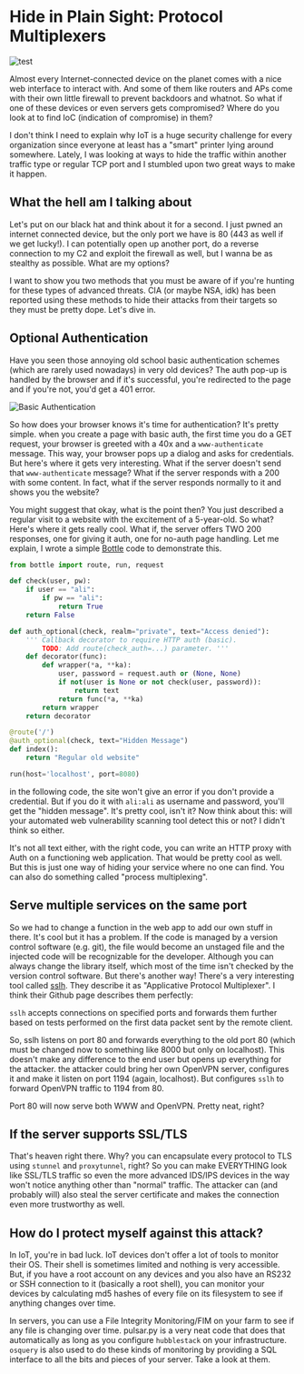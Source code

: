 # Hide in Plain Sight: Protocol Multiplexers


![test](/img/hide-in-plain-sight/meme.jpeg)

Almost every Internet-connected device on the planet comes with a nice web interface to interact with. And some of them like routers and APs come with their own little firewall to prevent backdoors and whatnot. So what if one of these devices or even servers gets compromised? Where do you look at to find IoC (indication of compromise) in them?

I don't think I need to explain why IoT is a huge security challenge for every organization since everyone at least has a "smart" printer lying around somewhere. Lately, I was looking at ways to hide the traffic within another traffic type or regular TCP port and I stumbled upon two great ways to make it happen. 

## What the hell am I talking about

Let's put on our black hat and think about it for a second. I just pwned an internet connected device, but the only port we have is 80 (443 as well if we get lucky!). I can potentially open up another port, do a reverse connection to my C2 and exploit the firewall as well, but I wanna be as stealthy as possible. What are my options? 

I want to show you two methods that you must be aware of if you're hunting for these types of advanced threats. CIA (or maybe NSA, idk) has been reported using these methods to hide their attacks from their targets so they must be pretty dope. Let's dive in.

## Optional Authentication

Have you seen those annoying old school basic authentication schemes (which are rarely used nowadays) in very old devices? The auth pop-up is handled by the browser and if it's successful, you're redirected to the page and if you're not, you'd get a 401 error. 

![Basic Authentication](https://crossbrowsertesting.com/images/faq/basic-auth-example.png)

So how does your browser knows it's time for authentication? It's pretty simple. when you create a page with basic auth, the first time you do a GET request, your browser is greeted with a 40x and a `www-authenticate` message. This way, your browser pops up a dialog and asks for credentials. But here's where it gets very interesting. What if the server doesn't send that `www-authenticate` message? What if the server responds with a 200 with some content. In fact, what if the server responds normally to it and shows you the website? 

You might suggest that okay, what is the point then? You just described a regular visit to a website with the excitement of a 5-year-old. So what? Here's where it gets really cool. What if, the server offers TWO 200 responses, one for giving it auth, one for no-auth page handling. Let me explain, I wrote a simple [Bottle](https://bottlepy.org) code to demonstrate this. 

```py
from bottle import route, run, request

def check(user, pw):
    if user == "ali":
        if pw == "ali":
            return True
    return False

def auth_optional(check, realm="private", text="Access denied"):
    ''' Callback decorator to require HTTP auth (basic).
        TODO: Add route(check_auth=...) parameter. '''
    def decorator(func):
        def wrapper(*a, **ka):
            user, password = request.auth or (None, None)
            if not(user is None or not check(user, password)):
                return text
            return func(*a, **ka)
        return wrapper
    return decorator

@route('/')
@auth_optional(check, text="Hidden Message")
def index():
    return "Regular old website"

run(host='localhost', port=8080)
```

in the following code, the site won't give an error if you don't provide a credential. But if you do it with `ali:ali` as username and password, you'll get the "hidden message". It's pretty cool, isn't it? Now think about this: will your automated web vulnerability scanning tool detect this or not? I didn't think so either. 

It's not all text either, with the right code, you can write an HTTP proxy with Auth on a functioning web application. That would be pretty cool as well. But this is just one way of hiding your service where no one can find. You can also do something called "process multiplexing".

## Serve multiple services on the same port

So we had to change a function in the web app to add our own stuff in there. It's cool but it has a problem. If the code is managed by a version control software (e.g. git), the file would become an unstaged file and the injected code will be recognizable for the developer. Although you can always change the library itself, which most of the time isn't checked by the version control software. But there's another way! There's a very interesting tool called [sslh](https://github.com/yrutschle/sslh). They describe it as "Applicative Protocol Multiplexer". I think their Github page describes them perfectly:

`sslh` accepts connections on specified ports and forwards them further based on tests performed on the first data packet sent by the remote client.

So, sslh listens on port 80 and forwards everything to the old port 80 (which must be changed now to something like 8000 but only on localhost). This doesn't make any difference to the end user but opens up everything for the attacker. the attacker could bring her own OpenVPN server, configures it and make it listen on port 1194 (again, localhost). But configures `sslh` to forward OpenVPN traffic to 1194 from 80.

Port 80 will now serve both WWW and OpenVPN. Pretty neat, right? 


## If the server supports SSL/TLS

That's heaven right there. Why? you can encapsulate every protocol to TLS using `stunnel` and `proxytunnel`, right? So you can make EVERYTHING look like SSL/TLS traffic so even the more advanced IDS/IPS devices in the way won't notice anything other than "normal" traffic. The attacker can (and probably will) also steal the server certificate and makes the connection even more trustworthy as well. 

## How do I protect myself against this attack?

In IoT, you're in bad luck. IoT devices don't offer a lot of tools to monitor their OS. Their shell is sometimes limited and nothing is very accessible. But, if you have a root account on any devices and you also have an RS232 or SSH connection to it (basically a root shell), you can monitor your devices by calculating md5 hashes of every file on its filesystem to see if anything changes over time. 

In servers, you can use a File Integrity Monitoring/FIM on your farm to see if any file is changing over time. pulsar.py is a very neat code that does that automatically as long as you configure `hubblestack` on your infrastructure. `osquery` is also used to do these kinds of monitoring by providing a SQL interface to all the bits and pieces of your server. Take a look at them.


